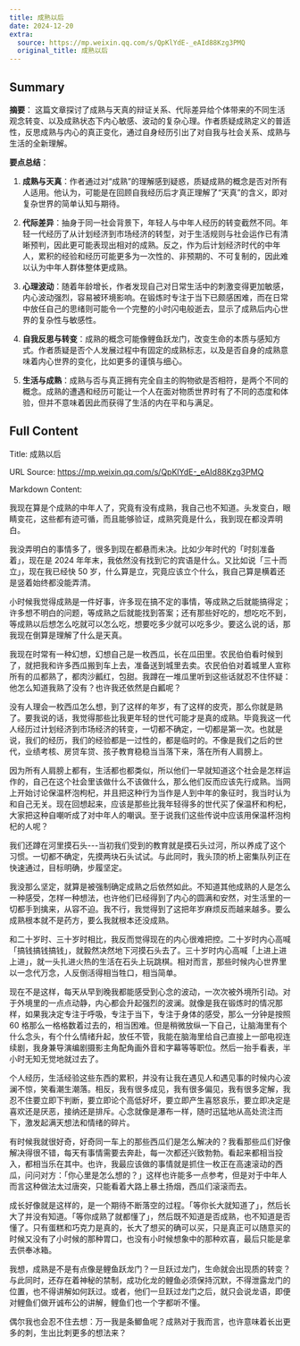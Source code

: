 ```yaml
---
title: 成熟以后
date: 2024-12-20
extra:
  source: https://mp.weixin.qq.com/s/QpKlYdE-_eAId88Kzg3PMQ
  original_title: 成熟以后
---
```

## Summary
**摘要**：
这篇文章探讨了成熟与天真的辩证关系、代际差异给个体带来的不同生活观念转变、以及成熟状态下内心敏感、波动的复杂心理。作者质疑成熟定义的普适性，反思成熟与内心的真正变化，通过自身经历引出了对自我与社会关系、成熟与生活的全新理解。

**要点总结**：
1. **成熟与天真**：作者通过对“成熟”的理解感到疑惑，质疑成熟的概念是否对所有人适用。他认为，可能是在回顾自我经历后才真正理解了“天真”的含义，即对复杂世界的简单认知与期待。
   
2. **代际差异**：抽身于同一社会背景下，年轻人与中年人经历的转变截然不同。年轻一代经历了从计划经济到市场经济的转型，对于生活规则与社会运作已有清晰预判，因此更可能表现出相对的成熟。反之，作为后计划经济时代的中年人，累积的经验和经历可能更多为一次性的、非预期的、不可复制的，因此难以认为中年人群体整体更成熟。
   
3. **心理波动**：随着年龄增长，作者发现自己对日常生活中的刺激变得更加敏感，内心波动强烈，容易被环境影响。在锻炼时专注于当下已颇感困难，而在日常中放任自己的思绪则可能令一个完整的小时闪电般逝去，显示了成熟后内心世界的复杂性与敏感性。
   
4. **自我反思与转变**：成熟的概念可能像鲤鱼跃龙门，改变生命的本质与感知方式。作者质疑是否个人发展过程中有固定的成熟标志，以及是否自身的成熟意味着内心世界的变化，比如更多的谨慎与细心。
   
5. **生活与成熟**：成熟与否与真正拥有完全自主的购物欲是否相符，是两个不同的概念。成熟的遭遇和经历可能让一个人在面对物质世界时有了不同的态度和体验，但并不意味着因此而获得了生活的内在平和与满足。
## Full Content
Title: 成熟以后

URL Source: https://mp.weixin.qq.com/s/QpKlYdE-_eAId88Kzg3PMQ

Markdown Content:

我现在算是个成熟的中年人了，究竟有没有成熟，我自己也不知道。头发变白，眼睛变花，这些都有迹可循，而且能够验证，成熟究竟是什么，我到现在都没弄明白。

我没弄明白的事情多了，很多到现在都悬而未决。比如少年时代的「时刻准备着」，现在是 2024 年年末，我依然没有找到它的宾语是什么。又比如说「三十而立」，现在我已经快 50 岁，什么算是立，究竟应该立个什么，我自己算是横着还是竖着始终都没能弄清。  

小时候我觉得成熟是一件好事，许多现在搞不定的事情，等成熟之后就能搞得定；许多想不明白的问题，等成熟之后就能找到答案；还有那些好吃的，想吃吃不到，等成熟以后想怎么吃就可以怎么吃，想要吃多少就可以吃多少。要这么说的话，那我现在倒算是理解了什么是天真。

我现在时常有一种幻想，幻想自己是一枚西瓜，长在瓜田里。农民伯伯看时候到了，就把我和许多西瓜搬到车上去，准备送到城里去卖。农民伯伯对着城里人宣称所有的瓜都熟了，都肉沙瓤红，包甜。我蹲在一堆瓜里听到这些话就忍不住怀疑：他怎么知道我熟了没有？也许我还依然是白瓤呢？

没有人理会一枚西瓜怎么想，到了这样的年岁，有了这样的皮壳，那么你就是熟了。要我说的话，我觉得那些比我更年轻的世代可能才是真的成熟。毕竟我这一代人经历过计划经济到市场经济的转变，一切都不确定，一切都是第一次。也就是说，我们的经历，我们的经验都是一过性的，都是临时的。不像是我们之后的世代，业绩考核、房贷车贷、孩子教育稳稳当当落下来，落在所有人肩膀上。

因为所有人肩膀上都有，生活都也都类似，所以他们一早就知道这个社会是怎样运作的，自己在这个社会里该做什么不该做什么，那么他们反而应该先行成熟。当网上开始讨论保温杯泡枸杞，并且把这种行为当作是人到中年的象征时，我当时认为和自己无关。现在回想起来，应该是那些比我年轻得多的世代买了保温杯和枸杞，大家把这种自嘲听成了对中年人的嘲讽。至于说我们这些传说中应该用保温杯泡枸杞的人呢？

我们还蹲在河里摸石头---当初我们受到的教育就是摸石头过河，所以养成了这个习惯。一切都不确定，先摸两块石头试试。与此同时，我头顶的桥上密集队列正在快速通过，目标明确，步履坚定。  

我没那么坚定，就算是被强制确定成熟之后依然如此。不知道其他成熟的人是怎么一种感受，怎样一种想法，也许他们已经得到了内心的圆满和安然，对生活里的一切都手到擒来，从容不迫。我不行，我觉得到了这把年岁麻烦反而越来越多。要么成熟根本就不是药方，要么我就根本还没成熟。  

和二十岁时、三十岁时相比，我反而觉得现在的内心很难把控。二十岁时内心高喊「搞钱搞钱搞钱」，就毅然决然地下河摸石头去了。三十岁时内心高喊「上进上进上进」，就一头扎进火热的生活在石头上玩跳棋。相对而言，那些时候内心世界里以一念代万念，人反倒活得相当牲口，相当简单。

现在不是这样，每天从早到晚我都能感受到心念的波动，一次次被外境所引动。对于外境里的一点点动静，内心都会升起强烈的波澜。就像是我在锻炼时的情况那样，如果我决定专注于呼吸，专注于当下，专注于身体的感受，那么一分钟是按照 60 格那么一格格数着过去的，相当困难。但是稍微放纵一下自己，让脑海里有个什么念头，有个什么情绪升起，放任不管，我能在脑海里给自己直接上一部电视连续剧，我身兼导演编剧摄影主角配角画外音和字幕等等职位。然后一抬手看表，半小时无知无觉地就过去了。  

个人经历，生活经验这些东西的累积，并没有让我在遇见人和遇见事的时候内心波澜不惊，笑看潮生潮落。相反，我有很多成见，我有很多偏见，我有很多定解，我忍不住要立即下判断，要立即论个高低好坏，要立即产生喜怒哀乐，要立即决定是喜欢还是厌恶，接纳还是排斥。心念就像是瀑布一样，随时迅猛地从高处流注而下，激发起满天想法和情绪的碎片。

有时候我就很好奇，好奇同一车上的那些西瓜们是怎么解决的？我看那些瓜们好像解决得很不错，每天有事情需要去奔赴，每一次都还兴致勃勃。看起来都相当投入，都相当乐在其中。也许，我最应该做的事情就是抓住一枚正在高速滚动的西瓜，问问对方：「你心里是怎么想的？」这样也许能多一点参考，但是对于中年人而言这种做法太过唐突，只能看着大路上暴土扬烟，西瓜们滚滚而去。

成长好像就是这样的，是一个期待不断落空的过程。「等你长大就知道了」，然后长大了并没有知道。「等你成熟了就都懂了」，然后既不知道是否成熟，也不知道是否懂了。只有蛋糕和巧克力是真的，长大了想买的确可以买，只是真正可以随意买的时候又没有了小时候的那种胃口，也没有小时候想象中的那种欢喜，最后只能是拿去供奉冰箱。

我想，成熟是不是有点像是鲤鱼跃龙门？一旦跃过龙门，生命就会出现质的转变？与此同时，还存在着神秘的禁制，成功化龙的鲤鱼必须保持沉默，不得泄露龙门的位置，也不得讲解如何跃过。或者，他们一旦跃过龙门之后，就只会说龙语，即便对鲤鱼们做开诚布公的讲解，鲤鱼们也一个字都听不懂。

偶尔我也会忍不住去想：万一我是条鲫鱼呢？成熟对于我而言，也许意味着长出更多的刺，生出比刺更多的想法来？

